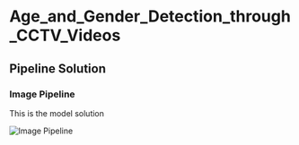 # Age_and_Gender_Detection_through_CCTV_Videos

## Pipeline Solution

### Image Pipeline
 This is the model solution
 
![Image Pipeline](https://github.com/Umang1815/Age_and_Gender_Detection_through_CCTV_Videos/blob/main/pics/image_pipeline.JPG)

